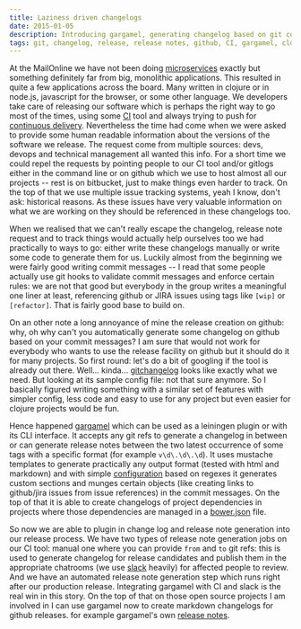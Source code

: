 ```yaml
---
title: Laziness driven changelogs
date: 2015-01-05
description: Introducing gargamel, generating changelog based on git commits in multiple formats
tags: git, changelog, release, release notes, github, CI, gargamel, clojure, MailOnline
---
```


At the MailOnline we have not been doing [microservices](https://twitter.com/javame/status/489338291494207488) exactly but something definitely far from big, monolithic applications. This resulted in quite a few applications across the board. Many written in clojure or in node.js, javascript for the browser, or some other language. We developers take care of releasing our software which is perhaps the right way to go most of the times, using some [CI](http://martinfowler.com/articles/continuousIntegration.html) tool and always trying to push for [continuous delivery](http://martinfowler.com/bliki/ContinuousDelivery.html). Nevertheless the time had come when we were asked to provide some human readable information about the versions of the software we release. The request come from multiple sources: devs, devops and technical management all wanted this info. For a short time we could repel the requests by pointing people to our CI tool and/or gitlogs either in the command line or on github which we use to host almost all our projects -- rest is on bitbucket, just to make things even harder to track. On the top of that we use multiple issue tracking systems, yeah I know, don't ask: historical reasons. As these issues have very valuable information on what we are working on they should be referenced in these changelogs too.

When we realised that we can't really escape the changelog, release note request and to track things would actually help ourselves too we had practically to ways to go: either write these changelogs manually or write some code to generate them for us. Luckily almost from the beginning we were fairly good writing commit messages -- I read that some people actually use git hooks to validate commit messages and enforce certain rules: we are not that good but everybody in the group writes a meaningful one liner at least, referencing github or JIRA issues using tags like `[wip]` or `[refactor]`. That is fairly good base to build on.

On an other note a long annoyance of mine the release creation on github: why, oh why can't you automatically generate some changelog on github based on your commit messages? I am sure that would not work for everybody who wants to use the release facility on github but it should do it for many projects. So first round: let's do a bit of googling if the tool is already out there. Well... kinda... [gitchangelog](https://pypi.python.org/pypi/gitchangelog) looks like exactly what we need. But looking at its sample config file: not that sure anymore. So I basically figured writing something with a similar set of features with simpler config, less code and easy to use for any project but even easier for clojure projects would be fun.

Hence happened [gargamel](https://github.com/MailOnline/gargamel) which can be used as a leiningen plugin or with its CLI interface. It accepts any git refs to generate a changelog in between or can generate release notes between the two latest occurrence of some tags with a specific format (for example `v\d\.\d\.\d`). It uses mustache templates to generate practically any output format (tested with html and markdown) and with simple [configuration](https://github.com/MailOnline/gargamel/blob/master/gargamel.edn) based on regexes it generates custom sections and munges certain objects (like creating links to github/jira issues from issue references) in the commit messages. On the top of that it is able to create changelogs of project dependencies in projects where those dependencies are managed in a [bower.json](http://bower.io) file.

So now we are able to plugin in change log and release note generation into our release process. We have two types of release note generation jobs on our CI tool: manual one where you can provide `from` and `to` git refs: this is used to generate changelog for release candidates and publish them in the appropriate chatrooms (we use [slack](https://slack.com/) heavily) for affected people to review. And we have an automated release note generation step which runs right after our production release. Integrating gargamel with CI and slack is the real win in this story. On the top of that on those open source projects I am involved in I can use gargamel now to create markdown changelogs for github releases. for example gargamel's own [release notes](https://github.com/MailOnline/gargamel/releases/tag/release-050-20150113_1225).
